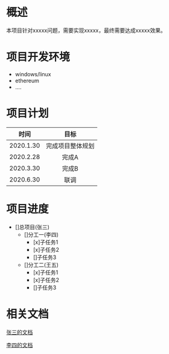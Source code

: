 # 概述

本项目针对xxxxx问题，需要实现xxxxx，最终需要达成xxxxx效果。

# 项目开发环境

* windows/linux
* ethereum
* ....

# 项目计划

|   时间    |       目标       |
| :-------: | :--------------: |
| 2020.1.30 | 完成项目整体规划 |
| 2020.2.28 |      完成A       |
| 2020.3.30 |      完成B       |
| 2020.6.30 |       联调       |

# 项目进度

* []总项目(张三)
  * []分工一(李四)
    * [x]子任务1
    * [x]子任务2
    * []子任务3
  * []分工二(王五)
    * [x]子任务1
    * [x]子任务2
    * []子任务3

# 相关文档

[张三的文档]()

[李四的文档]()

